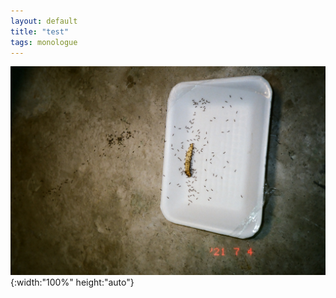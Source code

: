 ```yaml
---
layout: default
title: "test"
tags: monologue
---
```


![pic](/assets/photo/03050022.JPG) {:width:"100%" height:"auto"}